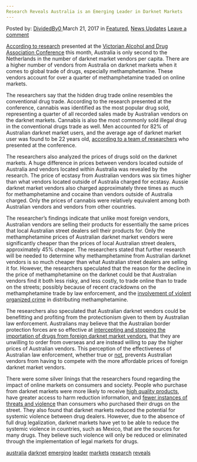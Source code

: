 ```yaml
---
Research Reveals Australia is an Emerging Leader in Darknet Markets
---
```

<article class="post-listing post-18729 post type-post status-publish format-standard has-post-thumbnail hentry 
 tag-australia tag-darknet tag-emerging tag-leader tag-research tag-reveals">
<div class="post-inner">
<span>Posted by: <a href="https://www.deepdotweb.com/author/dividedby0/" title="">DividedBy0 </a></span>
<span>March 21, 2017</span>
<span>in <a href="https://www.deepdotweb.com/category/deepdot-news/" rel="category tag">Featured</a>, <a href="https://www.deepdotweb.com/category/news-updates/" rel="category tag">News Updates</a></span>
<span><a href="https://www.deepdotweb.com/2017/03/21/research-reveals-australia-emerging-leader-darknet-markets/#respond">Leave a comment</a></span>


<p><a href="https://theconversation.com/australia-emerges-as-a-leader-in-the-global-darknet-drugs-trade-73125">According to research</a> presented at the <a href="https://www.eventbrite.com.au/e/vaada-conference-2017-complexity-collaboration-consumers-and-care-tickets-27298320010">Victorian Alcohol and Drug Association Conference</a> this month, Australia is only second to the Netherlands in the number of darknet market vendors per capita. There are a higher number of vendors from Australia on darknet markets when it comes to global trade of drugs, especially methamphetamine. These vendors account for over a quarter of methamphetamine traded on online markets.</p>
<p>The researchers say that the hidden drug trade online resembles the conventional drug trade. According to the research presented at the conference, cannabis was identified as the most popular drug sold, representing a quarter of all recorded sales made by Australian vendors on the darknet markets. Cannabis is also the most commonly sold illegal drug in the conventional drugs trade as well. Men accounted for 82% of Australian darknet market users, and the average age of darknet market user was found to be 22 years old, <a href="http://www.sciencedirect.com/science/article/pii/S0955395916301323">according to a team of researchers</a> who presented at the conference.</p>
<p>The researchers also analyzed the prices of drugs sold on the darknet markets. A huge difference in prices between vendors located outside of Australia and vendors located within Australia was revealed by the research. <a id="post-18729-__DdeLink__52_1978231653"></a>The price of ecstasy from Australian vendors was six times higher than what vendors located outside of Australia charged for ecstasy. Aussie darknet market vendors also charged approximately three times as much for methamphetamine and cocaine than vendors outside of Australia charged. Only the prices of cannabis were relatively equivalent among both Australian vendors and vendors from other countries.</p>
<p>The researcher’s findings indicate that unlike most foreign vendors, Australian vendors are selling their products for essentially the same prices that local Australian street dealers sell their products for. Only the methamphetamine prices of Australian darknet market vendors were significantly cheaper than the prices of local Australian street dealers, approximately 45% cheaper. The researchers stated that further research will be needed to determine why methamphetamine from Australian darknet vendors is so much cheaper than what Australian street dealers are selling it for. However, the researchers speculated that the reason for the decline in the price of methamphetamine on the darknet could be that Australian vendors find it both less risky, and less costly, to trade online than to trade on the streets; possibly because of recent crackdowns on the methamphetamine trade by law enforcement, and the <a href="https://www.deepdotweb.com/2015/07/09/whats-with-australians-and-dnms/">involvement of violent organized crime</a> in distributing methamphetamine.</p>
<p>The researchers also speculated that Australian darknet vendors could be benefitting and profiting from the protectionism given to them by Australian law enforcement. Australians may believe that the Australian border protection forces are so effective at <a href="https://www.deepdotweb.com/2016/11/11/australia-arrests-four-global-darknet-investigation/">intercepting and stopping the importation of drugs from foreign darknet market vendors</a>, that they are unwilling to order from overseas and are instead willing to pay the higher prices of Australian vendors. This perception of the effectiveness of Australian law enforcement, whether true or <a href="https://www.deepdotweb.com/2016/08/02/australia-post-unable-detect-drugs-explosives-mail/">not</a>, prevents Australian vendors from having to compete with the more affordable prices of foreign darknet market vendors.</p>
<p>There were some silver linings that the researchers found regarding the impact of online markets on consumers and society. People who purchase from darknet markets were more likely to receive <a href="http://onlinelibrary.wiley.com/doi/10.1111/add.12470/full">high quality products</a>, have greater access to harm reduction information, and <a href="http://www.sciencedirect.com/science/article/pii/S0955395916301323">fewer instances of threats and violence</a> than consumers who purchased their drugs on the street. They also found that darknet markets reduced the potential for systemic violence between drug dealers. However, due to the absence of full drug legalization, darknet markets have yet to be able to reduce the systemic violence in countries, such as Mexico, that are the sources for many drugs. They believe such violence will only be reduced or eliminated through the implementation of legal markets for drugs.</p>
</div>
<a href="https://www.deepdotweb.com/tag/australia/" rel="tag">australia</a> <a href="https://www.deepdotweb.com/tag/darknet/" rel="tag">darknet</a> <a href="https://www.deepdotweb.com/tag/emerging/" rel="tag">emerging</a> <a href="https://www.deepdotweb.com/tag/leader/" rel="tag">leader</a> <a href="https://www.deepdotweb.com/tag/markets/" rel="tag">markets</a> <a href="https://www.deepdotweb.com/tag/research/" rel="tag">research</a> <a href="https://www.deepdotweb.com/tag/reveals/" rel="tag">reveals</a></span> <span style="display:none" class="updated">2017-03-21<a href="https://www.deepdotweb.com/author/dividedby0/" title="Posts by DividedBy0" rel="author">DividedBy0</a></strong></div>
</div>
</article>

